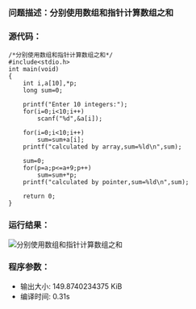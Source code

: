 ### 问题描述：分别使用数组和指针计算数组之和
### 源代码：
	/*分别使用数组和指针计算数组之和*/
	#include<stdio.h>
	int main(void)
	{
		int i,a[10],*p;
		long sum=0;
		
		printf("Enter 10 integers:");
		for(i=0;i<10;i++)
			scanf("%d",&a[i]);
			
		for(i=0;i<10;i++)
			sum=sum+a[i];
		printf("calculated by array,sum=%ld\n",sum);
		
		sum=0;
		for(p=a;p<=a+9;p++)
			sum=sum+*p;
		printf("calculated by pointer,sum=%ld\n",sum);	 
		
		return 0;
	}

### 运行结果：
![分别使用数组和指针计算数组之和](https://upload-images.jianshu.io/upload_images/6770220-9b7f47ddbe7d1d8b.png?imageMogr2/auto-orient/strip%7CimageView2/2/w/1240)


### 程序参数：
- 输出大小: 149.8740234375 KiB
- 编译时间: 0.31s